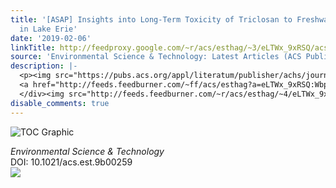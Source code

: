 ```yaml
---
title: '[ASAP] Insights into Long-Term Toxicity of Triclosan to Freshwater Green Algae
  in Lake Erie'
date: '2019-02-06'
linkTitle: http://feedproxy.google.com/~r/acs/esthag/~3/eLTWx_9xRSQ/acs.est.9b00259
source: 'Environmental Science & Technology: Latest Articles (ACS Publications)'
description: |-
  <p><img src="https://pubs.acs.org/appl/literatum/publisher/achs/journals/content/esthag/0/esthag.ahead-of-print/acs.est.9b00259/20190206/images/medium/es-2019-00259t_0005.gif" alt="TOC Graphic"/></p><div><cite>Environmental Science & Technology</cite></div><div>DOI: 10.1021/acs.est.9b00259</div><div class="feedflare">
  <a href="http://feeds.feedburner.com/~ff/acs/esthag?a=eLTWx_9xRSQ:Wbp8Oe78398:yIl2AUoC8zA"><img src="http://feeds.feedburner.com/~ff/acs/esthag?d=yIl2AUoC8zA" border="0"></img></a>
  </div><img src="http://feeds.feedburner.com/~r/acs/esthag/~4/eLTWx_9xRSQ" height="1" width="1" ...
disable_comments: true
---
```

<p><img src="https://pubs.acs.org/appl/literatum/publisher/achs/journals/content/esthag/0/esthag.ahead-of-print/acs.est.9b00259/20190206/images/medium/es-2019-00259t_0005.gif" alt="TOC Graphic"/></p><div><cite>Environmental Science & Technology</cite></div><div>DOI: 10.1021/acs.est.9b00259</div><div class="feedflare">
<a href="http://feeds.feedburner.com/~ff/acs/esthag?a=eLTWx_9xRSQ:Wbp8Oe78398:yIl2AUoC8zA"><img src="http://feeds.feedburner.com/~ff/acs/esthag?d=yIl2AUoC8zA" border="0"></img></a>
</div><img src="http://feeds.feedburner.com/~r/acs/esthag/~4/eLTWx_9xRSQ" height="1" width="1" ...